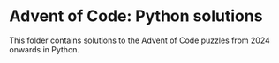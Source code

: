 # Advent of Code: Python solutions

This folder contains solutions to the Advent of Code puzzles from 2024 onwards in Python.
